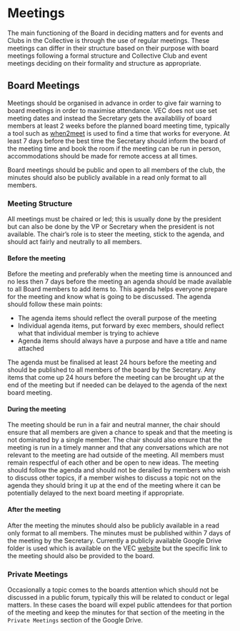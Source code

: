 # Meetings

The main functioning of the Board in deciding matters and for events and Clubs in the Collective is through the use of regular meetings. These meetings can differ in their structure based on their purpose with board meetings following a formal structure and Collective Club and event meetings deciding on their formality and structure as appropriate.

## Board Meetings
Meetings should be organised in advance in order to give fair warning to board meetings in order to maximise attendance. VEC does not use set meeting dates and instead the Secretary gets the availabliliy of board members at least 2 weeks before the planned board meeting time, typically a tool such as [when2meet](https://www.when2meet.com/) is used to find a time that works for everyone. At least 7 days before the best time the Secretary should inform the board of the meeting time and book the room if the meeting can be run in person, accommodations should be made for remote access at all times.

Board meetings should be public and open to all members of the club, the minutes should also be publicly available in a read only format to all members.

### Meeting Structure
All meetings must be chaired or led; this is usually done by the president but can also be done by the VP or Secretary when the president is not available. The chair’s role is to steer the meeting, stick to the agenda, and should act fairly and neutrally to all members. 

#### Before the meeting
Before the meeting and preferably when the meeting time is announced and no less then 7 days before the meeting an agenda should be made available to all Board members to add items to. This agenda helps everyone prepare for the meeting and know what is going to be discussed. The agenda should follow these main points:
- The agenda items should reflect the overall purpose of the meeting
- Individual agenda items, put forward by exec members, should reflect what that individual member is trying to achieve
- Agenda items should always have a purpose and have a title and name attached

The agenda must be finalised at least 24 hours before the meeting and should be published to all members of the board by the Secretary. Any items that come up 24 hours before the meeting can be brought up at the end of the meeting but if needed can be delayed to the agenda of the next board meeting.

#### During the meeting
The meeting should be run in a fair and neutral manner, the chair should ensure that all members are given a chance to speak and that the meeting is not dominated by a single member. The chair should also ensure that the meeting is run in a timely manner and that any conversations which are not relevant to the meeting are had outside of the meeting. All members must remain respectful of each other and be open to new ideas. The meeting should follow the agenda and should not be derailed by members who wish to discuss other topics, if a member wishes to discuss a topic not on the agenda they should bring it up at the end of the meeting where it can be potentially delayed to the next board meeting if appropriate.

#### After the meeting
After the meeting the minutes should also be publicly available in a read only format to all members. The minutes must be published within 7 days of the meeting by the Secretary. Currently a publicly available Google Drive folder is used which is available on the VEC [website](https://vec.ac.nz) but the specific link to the meeting should also be provided to the board.

### Private Meetings
Occasionally a topic comes to the boards attention which should not be discussed in a public forum, typically this will be related to conduct or legal matters. In these cases the board will expel public attendees for that portion of the meeting and keep the minutes for that section of the meeting in the `Private Meetings` section of the Google Drive. 
